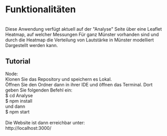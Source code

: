<h1>Funktionalitäten</h1>
<br>
Diese Anwendung verfügt aktuell auf der "Analyse" Seite über eine Leaflet Heatmap, auf welcher Messungen Für ganz Münster vorhanden sind und durch die Heatmap die Verteilung von Lautstärke in Münster modelliert Dargestellt werden kann. 

<h2>Tutorial</h2>
Node:<br>
Klonen Sie das Repository und speichern es Lokal.<br>
Öffnen Sie den Ordner dann in ihrer IDE und öffnen das Terminal. Dort geben Sie folgenden Befehl ein:
<br>
$ cd Analyse
<br>
$ npm install <br>
und dann <br>
$ npm start <br>
<br>
Die Website ist dann erreichbar unter:<br>
http://localhost:3000/
<br>
